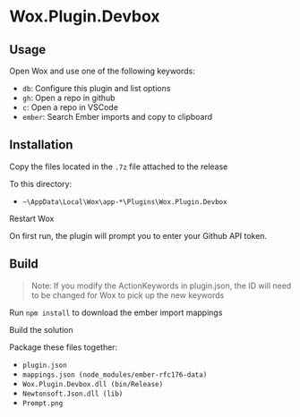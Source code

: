 # Wox.Plugin.Devbox

## Usage

Open Wox and use one of the following keywords:

- `db`: Configure this plugin and list options
- `gh`: Open a repo in github
- `c`: Open a repo in VSCode
- `ember`: Search Ember imports and copy to clipboard

## Installation

Copy the files located in the `.7z` file attached to the release

To this directory:

- `~\AppData\Local\Wox\app-*\Plugins\Wox.Plugin.Devbox`

Restart Wox

On first run, the plugin will prompt you to enter your Github API token.

## Build

> Note: If you modify the ActionKeywords in plugin.json, the ID will need to be changed for Wox to pick up the new keywords

Run `npm install` to download the ember import mappings

Build the solution

Package these files together:

- `plugin.json`
- `mappings.json (node_modules/ember-rfc176-data)`
- `Wox.Plugin.Devbox.dll (bin/Release)`
- `Newtonsoft.Json.dll (lib)`
- `Prompt.png`
